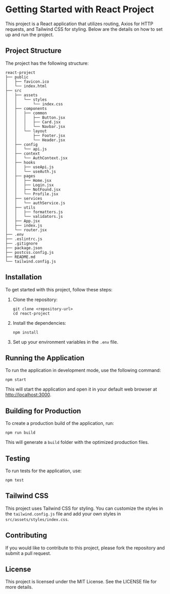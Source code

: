# Getting Started with React Project

This project is a React application that utilizes routing, Axios for HTTP requests, and Tailwind CSS for styling. Below are the details on how to set up and run the project.

## Project Structure

The project has the following structure:

```
react-project
├── public
│   ├── favicon.ico
│   └── index.html
├── src
│   ├── assets
│   │   └── styles
│   │       └── index.css
│   ├── components
│   │   ├── common
│   │   │   ├── Button.jsx
│   │   │   ├── Card.jsx
│   │   │   └── Navbar.jsx
│   │   └── layout
│   │       ├── Footer.jsx
│   │       └── Header.jsx
│   ├── config
│   │   └── api.js
│   ├── context
│   │   └── AuthContext.jsx
│   ├── hooks
│   │   ├── useApi.js
│   │   └── useAuth.js
│   ├── pages
│   │   ├── Home.jsx
│   │   ├── Login.jsx
│   │   ├── NotFound.jsx
│   │   └── Profile.jsx
│   ├── services
│   │   └── authService.js
│   ├── utils
│   │   ├── formatters.js
│   │   └── validators.js
│   ├── App.jsx
│   ├── index.js
│   └── router.jsx
├── .env
├── .eslintrc.js
├── .gitignore
├── package.json
├── postcss.config.js
├── README.md
└── tailwind.config.js
```

## Installation

To get started with this project, follow these steps:

1. Clone the repository:
   ```
   git clone <repository-url>
   cd react-project
   ```

2. Install the dependencies:
   ```
   npm install
   ```

3. Set up your environment variables in the `.env` file.

## Running the Application

To run the application in development mode, use the following command:

```
npm start
```

This will start the application and open it in your default web browser at [http://localhost:3000](http://localhost:3000).

## Building for Production

To create a production build of the application, run:

```
npm run build
```

This will generate a `build` folder with the optimized production files.

## Testing

To run tests for the application, use:

```
npm test
```

## Tailwind CSS

This project uses Tailwind CSS for styling. You can customize the styles in the `tailwind.config.js` file and add your own styles in `src/assets/styles/index.css`.

## Contributing

If you would like to contribute to this project, please fork the repository and submit a pull request.

## License

This project is licensed under the MIT License. See the LICENSE file for more details.